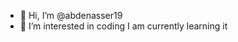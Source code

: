 - 👋 Hi, I’m @abdenasser19
- 👀 I’m interested in coding
I am currently learning it 

<!---
abdenasser19/abdenasser19 is a ✨ special ✨ repository because its `README.md` (this file) appears on your GitHub profile.
You can click the Preview link to take a look at your changes.
--->
